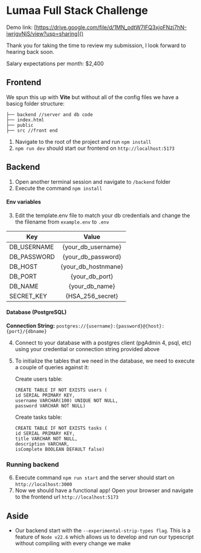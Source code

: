 # Lumaa Full Stack Challenge

Demo link: [https://drive.google.com/file/d/1MN_odtW7IFQ3xjoFNzj7hN-iwrjgvNjS/view?usp=sharing]()

Thank you for taking the time to review my submission, I look forward to hearing back soon.

Salary expectations per month: $2,400

## Frontend

We spun this up with **Vite** but without all of the config files we have a basicg folder structure:

    ├── backend //server and db code
    ├── index.html
    ├── public
    ├── src //front end

1. Navigate to the root of the project and run ``npm install``
2. ``npm run dev`` should start our frontend on `http://localhost:5173`

## Backend

1. Open another terminal session and navigate to `/backend` folder
2. Execute the command `npm install`

#### Env variables

3. Edit the template.env file to match your db credentials and change the
   the filename from `example.env` to `.env`

| Key         |        Value        |
| ----------- | :-----------------: |
| DB_USERNAME | {your_db_username} |
| DB_PASSWORD | {your_db_password} |
| DB_HOST     | {your_db_hostnmane} |
| DB_PORT     |   {your_db_port}   |
| DB_NAME     |   {your_db_name}   |
| SECRET_KEY  |  {HSA_256_secret}  |

#### Database (PostgreSQL)

**Connection String:** `postgres://{username}:{password}@{host}:{port}/{dbname}`

4. Connect to your database with a postgres client (pgAdmin 4, psql, etc) using your credential or connection string provided above
5. To initialize the tables that we need in the database, we need to execute a couple of queries against it:

   Create users table:

   ```
   CREATE TABLE IF NOT EXISTS users (
   id SERIAL PRIMARY KEY,
   username VARCHAR(100) UNIQUE NOT NULL,
   password VARCHAR NOT NULL)
   ```

   Create tasks table:

   ```
   CREATE TABLE IF NOT EXISTS tasks (
   id SERIAL PRIMARY KEY,
   title VARCHAR NOT NULL,
   description VARCHAR,
   isComplete BOOLEAN DEFAULT false)
   ```

### Running backend

6. Execute command `npm run start` and the server should start on `http://localhost:3000`
7. Now we should have a functional app! Open your browser and navigate to the frontend url `http://localhost:5173`

## Aside

- Our backend start with the `--experimental-strip-types flag`. This is a feature of `Node v22.6` which allows us to develop and run our typescript without compiling with every change we make
